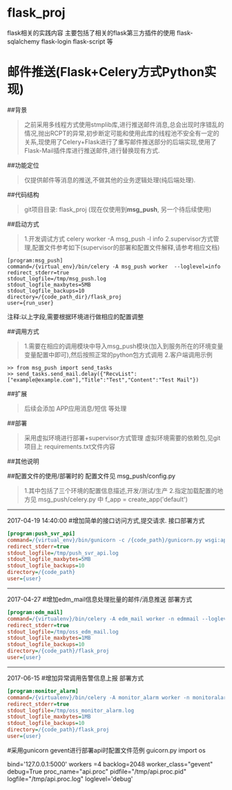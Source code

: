 # flask_proj
flask相关的实践内容
主要包括了相关的flask第三方插件的使用
flask-sqlalchemy
flask-login
flask-script
等

# 邮件推送(Flask+Celery方式Python实现)

##背景
>之前采用多线程方式使用stmplib库,进行推送邮件消息,总会出现时序错乱的情况,抛出RCPT的异常,初步断定可能和使用此库的线程池不安全有一定的关系,现使用了Celery+Flask进行了重写邮件推送部分的后端实现,使用了Flask-Mail插件库进行推送邮件,进行替换现有方式.

##功能定位
>仅提供邮件等消息的推送,不做其他的业务逻辑处理(纯后端处理).

##代码结构
>git项目目录: flask_proj  (现在仅使用到<strong>msg_push</strong>, 另一个待后续使用)

##启动方式
>1.开发调试方式 celery worker -A msg_push -l info
>2.supervisor方式管理,配置文件参考如下(supervisor的部署和配置文件解释,请参考相应文档)
```
[program:msg_push]
command=/{virtual_env}/bin/celery -A msg_push worker  --loglevel=info
redirect_stderr=true
stdout_logfile=/tmp/msg_push.log
stdout_logfile_maxbytes=5MB
stdout_logfile_backups=10
directory=/{code_path_dir}/flask_proj
user={run_user}
```
注释:以上字段,需要根据环境进行做相应的配置调整

##调用方式
>1.需要在相应的调用模块中导入msg_push模块(加入到服务所在的环境变量变量配置中即可),然后按照正常的python包方式调用
>2.客户端调用示例 

```
>> from msg_push import send_tasks
>> send_tasks.send_mail.delay({"RecvList":["example@example.com"],"Title":"Test","Content":"Test Mail"})
```
##扩展
>后续会添加 APP应用消息/短信 等处理

##部署
>采用虚拟环境进行部署+supervisor方式管理
>虚拟环境需要的依赖包,见git项目上 requirements.txt文件内容

##其他说明

##配置文件的使用/部署时的
配置文件见 msg_push/config.py
>1.其中包括了三个环境的配置信息描述,开发/测试/生产
>2.指定加载配置的地方见 msg_push/celery.py 中 f_app = create_app('default')
>

-------
2017-04-19 14:40:00
#增加简单的接口访问方式,提交请求.
接口部署方式
```push_svr_api.ini
[program:push_svr_api]
command=/{virtual_env}/bin/gunicorn -c /{code_path}/gunicorn.py wsgi:app
redirect_stderr=true
stdout_logfile=/tmp/push_svr_api.log
stdout_logfile_maxbytes=5MB
stdout_logfile_backups=10
directory=/{code_path}
user={user}
```
------
2017-04-27
#增加edm_mail信息处理批量的邮件/消息推送
部署方式
```edm_mail.ini
[program:edm_mail] 
command=/{virtualenv}/bin/celery -A edm_mail worker -n edmmail --loglevel=info 
redirect_stderr=true 
stdout_logfile=/tmp/oss_edm_mail.log 
stdout_logfile_maxbytes=1MB 
stdout_logfile_backups=10 
directory=/{code_path}/flask_proj 
user={user}
```
------
2017-06-15
#增加异常调用告警信息上报
部署方式
```monitor_alarm.ini
[program:monitor_alarm] 
command=/{virtualenv}/bin/celery -A monitor_alarm worker -n monitoralarm --loglevel=info 
redirect_stderr=true 
stdout_logfile=/tmp/oss_monitor_alarm.log 
stdout_logfile_maxbytes=1MB 
stdout_logfile_backups=10 
directory=/{code_path}/flask_proj 
user={user}
```
#采用gunicorn  gevent进行部署api时配置文件范例
guicorn.py
import os

bind='127.0.0.1:5000'
workers =4
backlog=2048
worker_class="gevent"
debug=True
proc_name="api.proc"
pidfile="/tmp/api.proc.pid"
logfile="/tmp/api.proc.log"
loglevel='debug'
```


